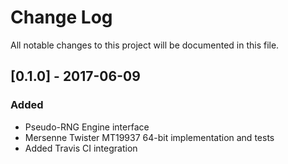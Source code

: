 # Change Log

All notable changes to this project will be documented in this file.

## [0.1.0] - 2017-06-09
### Added
- Pseudo-RNG Engine interface
- Mersenne Twister MT19937 64-bit implementation and tests
- Added Travis CI integration
